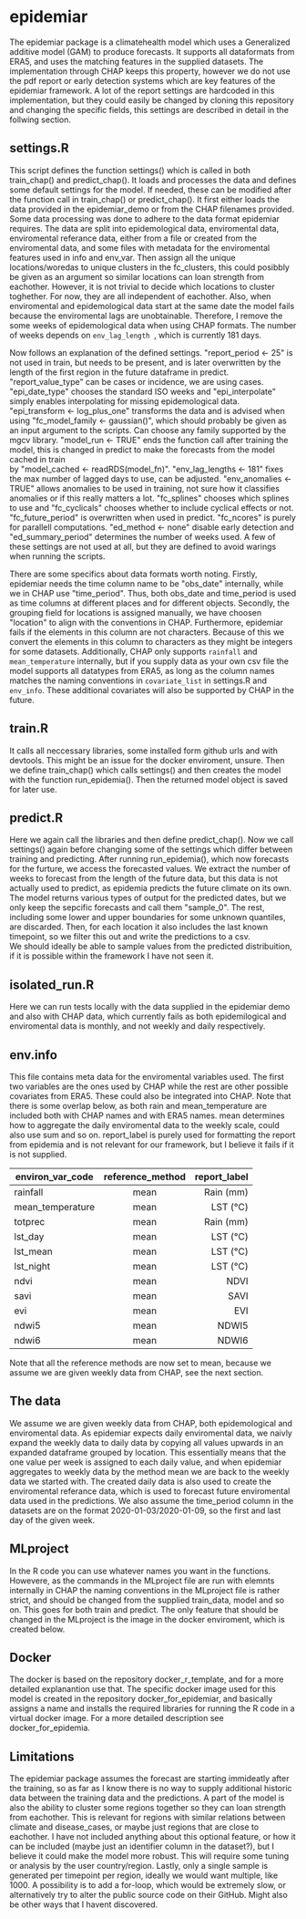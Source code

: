 # epidemiar
The epidemiar package is a climatehealth model which uses a Generalized additive model (GAM) to produce forecasts. It supports all dataformats from ERA5, and uses the matching features in the supplied datasets. The implementation through CHAP keeps this property, however we do not use the pdf report or early detection systems which are key features of the epidemiar framework. A lot of the report settings are hardcoded in this implementation, but they could easily be changed by cloning this repository and changing the specific fields, this settings are described in detail in the follwing section. 

## settings.R 
This script defines the function settings() which is called in both train_chap() and predict_chap(). It loads and processes the data 
and defines some default settings for the model. If needed, these can be modified after the function call in train_chap() or predict_chap(). 
It first either loads the data provided in the epidemiar_demo or from the CHAP filenames provided. Some data processing was done to 
adhere to the data format epidemiar requires. The data are split into epidemological data, enviromental data, enviromental referance data, 
either from a file or created from the enviromental data, and some files with metadata for the enviromental features used in info and env_var. 
Then assign all the unique locations/woredas to unique clusters in the fc_clusters, this could posibbly be given as an argument so similar 
locations can loan strength from eachother. However, it is not trivial to decide which locations to cluster toghether. For now, they are 
all independent of eachother. Also, when enviromental and epidemological data start at the same date the model fails because the enviromental 
lags are unobtainable. Therefore, I remove the some weeks of epidemological data when using CHAP formats. The number of weeks depends on `env_lag_length `, which is currently 181 days. 

Now follows an explanation of the defined settings. 
"report_period <- 25" is not used in train, but needs to be present, and is later overwritten by the length of the first region in the future dataframe in predict.
"report_value_type" can be cases or incidence, we are using cases.
"epi_date_type" chooses the standard ISO weeks and "epi_interpolate" simply enables interpolating for missing epidemological data.
"epi_transform <- log_plus_one" transforms the data and is advised when using "fc_model_family <- gaussian()", which should probably be given 
as an input argument to the scripts. Can choose any family supported by the mgcv library. 
"model_run <- TRUE" ends the function call after training the model, this is changed in predict to make the forecasts from the model cached in train  
by "model_cached <-  readRDS(model_fn)".
"env_lag_lengths <- 181" fixes the max number of lagged days to use, can be adjusted. "env_anomalies <- TRUE" allows anomalies to be used in 
training, not sure how it classifies anomalies or if this really matters a lot. "fc_splines" chooses which splines to use and "fc_cyclicals" chooses 
whether to include cyclical effects or not. "fc_future_period" is overwritten when used in predict. "fc_ncores" is purely for parallell computations. 
"ed_method <- none" disable early detection and "ed_summary_period" determines the number of weeks used. A few of these settings are not used 
at all, but they are defined to avoid warings when running the scripts.

There are some specifics about data formats worth noting. Firstly, epidemiar needs the time column name to be "obs_date" internally, while we in CHAP use "time_period". Thus, both obs_date and time_period is used as time columns at different places and for different objects. Secondly, the grouping field for locations is assigned manually, we have choosen "location" to align with the conventions in CHAP. Furthermore, epidemiar fails if the elements in this column are not characters. Because of this we convert the elements in this column to characters as they might be integers for some datasets. Additionally, CHAP only supports `rainfall` and `mean_temperature` internally, but if you supply data as your own csv file the model supports all datatypes from ERA5, as long as the column names matches the naming conventions in `covariate_list` in settings.R and `env_info`. These additional covariates will also be supported by CHAP in the future. 

## train.R 
It calls all neccessary libraries, some installed form github urls and with devtools. This might be an issue for the docker enviroment, unsure. 
Then we define train_chap() which calls settings() and then creates the model with the function run_epidemia(). Then the returned 
model object is saved for later use.

## predict.R 
Here we again call the libraries and then define predict_chap(). Now we call settings() again before changing some of the settings which differ 
between training and predicting. After running run_epidemia(), which now forecasts for the furture, we access the forecasted values. 
We extract the number of weeks to forecast from the length of the future data, but this data is not actually used to predict, as epidemia 
predicts the future climate on its own. The model returns various types of output for the predicted dates, but we only keep the sepcific 
forecasts and call them "sample_0". The rest, including some lower and upper boundaries for some unknown quantiles, are discarded. Then, for 
each location it also includes the last known timepoint, so we filter this out and write the predictions to a csv.  
We should ideally be able to sample values from the predicted distribuition, if it is possible within the framework I have not seen it.

## isolated_run.R 
Here we can run tests locally with the data supplied in the epidemiar demo and also with CHAP data, which currently fails as both 
epidemilogical and enviromental data is monthly, and not weekly and daily respectively. 

## env.info
This file contains meta data for the enviromental variables used. The first two variables are the ones used by CHAP while the rest are 
other possible covariates from ERA5. These could also be integrated into CHAP. Note that there is some overlap below, as both 
rain and mean_temperature are included both with CHAP names and with ERA5 names. mean determines how to aggregate the daily 
enviromental data to the weekly scale, could also use sum and so on. report_label is purely used for formatting the report from epidemia and is not relevant for our 
framework, but I believe it fails if it is not supplied.

|environ_var_code|	reference_method|	report_label|
|-----------------|:----------------:|--------:|
|rainfall|	mean|	Rain (mm)|
|mean_temperature|	mean|	LST (°C)|
|totprec|	mean|	Rain (mm)|
|lst_day|	mean|	LST (°C)|
|lst_mean|	mean|	LST (°C)|
|lst_night|	mean|	LST (°C)|
|ndvi|	mean|	NDVI|
|savi|	mean|	SAVI|
|evi|	mean|	EVI|
|ndwi5|	mean|	NDWI5|
|ndwi6|	mean|	NDWI6|

Note that all the reference methods are now set to mean, because we assume we are given weekly data from CHAP, see the next section.

## The data 
We assume we are given weekly data from CHAP, both epidemological and enviromental data. As epidemiar expects daily enviromental data, we naivly expand the weekly data to daily data by copying all values upwards in an expanded dataframe grouped by location. This essentially means that the one value per week is assigned to each daily value, and when epidemiar aggregates to weekly data by the method mean we are back to the weekly data we started with. The created daily data is also used to create the enviromental referance data, which is used to forecast future enviromental data used in the predictions. We also assume the time_period column in the datasets are on the format 2020-01-03/2020-01-09, so the first and last day of the given week.

## MLproject
In the R code you can use whatever names you want in the functions. Howevere, as the commands in the MLproject file are run with elemnts internally in CHAP the naming conventions in the MLproject file is rather strict, and should be changed from the supplied train_data, model and so on. This goes for both train and predict. The only feature that should be changed in the MLproject is the image in the docker enviroment, which is created below.

## Docker
The docker is based on the repository docker_r_template, and for a more detailed explanantion use that. The specific docker image used for this model is created in the repository docker_for_epidemiar, and basically assigns a name and installs the required libraries for running the R code in a virtual docker image. For a more detailed description see docker_for_epidemia.

## Limitations
The epidemiar package assumes the forecast are starting immideatly after the training, so as far as I know there is no way to supply additional historic data between the training data and the predictions. A part of the model is also the ability to cluster some regions together so they can loan strength from eachother. This is relevant for regions with similar relations between climate and disease_cases, or maybe just regions that are close to eachother. I have not included anything about this optional feature, or how it can be included (maybe just an identifier column in the dataset?), but I believe it could make the model more robust. This will require some tuning or analysis by the user country/region. Lastly, only a single sample is generated per timepoint per region, ideally we would want multiple, like $1000$. A possibility is to add a for-loop, which would be extremely slow, or alternatively try to alter the public source code on their GitHub. Might also be other ways that I havent discovered.


